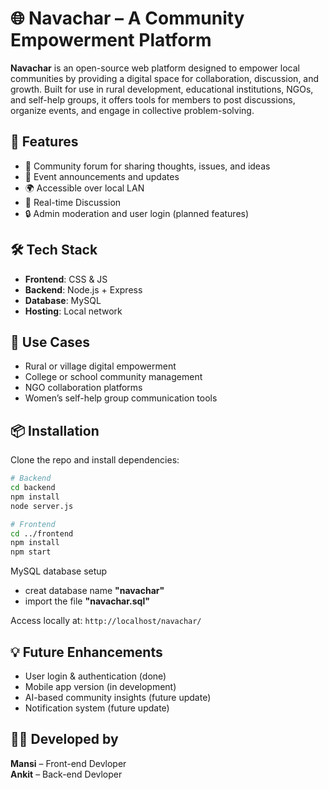 # 🌐 Navachar – A Community Empowerment Platform

**Navachar** is an open-source web platform designed to empower local communities by providing a digital space for collaboration, discussion, and growth. Built for use in rural development, educational institutions, NGOs, and self-help groups, it offers tools for members to post discussions, organize events, and engage in collective problem-solving.

## 🚀 Features
- 📢 Community forum for sharing thoughts, issues, and ideas  
- 📅 Event announcements and updates  
- 🌍 Accessible over local LAN
- 💬 Real-time Discussion 
- 🔒 Admin moderation and user login (planned features)

## 🛠 Tech Stack
- **Frontend**: CSS & JS
- **Backend**: Node.js + Express  
- **Database**: MySQL
- **Hosting**: Local network

## 🎯 Use Cases
- Rural or village digital empowerment  
- College or school community management  
- NGO collaboration platforms  
- Women’s self-help group communication tools

## 📦 Installation

Clone the repo and install dependencies:

```bash
# Backend
cd backend
npm install
node server.js

# Frontend
cd ../frontend
npm install
npm start
```

MySQL database setup
 - creat database name **"navachar"**
 - import the file **"navachar.sql"**



Access locally at: `http://localhost/navachar/`

## 💡 Future Enhancements
- User login & authentication  (done)
- Mobile app version  (in development)
- AI-based community insights  (future update)
- Notification system (future update)

## 👨‍💻 Developed by

**Mansi** – Front-end Devloper <br>
**Ankit** – Back-end Devloper
